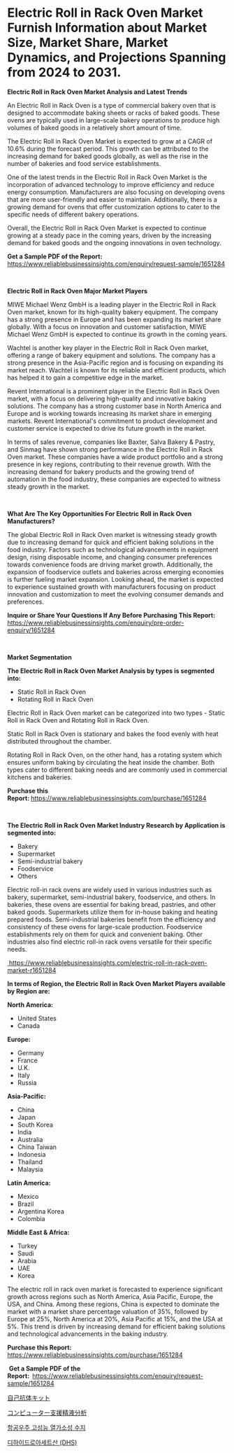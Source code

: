 <p><h1>Electric Roll in Rack Oven Market Furnish Information about Market Size, Market Share, Market Dynamics, and Projections Spanning from 2024 to 2031.</h1></p><p><strong>Electric Roll in Rack Oven Market Analysis and Latest Trends</strong></p>
<p><p>An Electric Roll in Rack Oven is a type of commercial bakery oven that is designed to accommodate baking sheets or racks of baked goods. These ovens are typically used in large-scale bakery operations to produce high volumes of baked goods in a relatively short amount of time.</p><p>The Electric Roll in Rack Oven Market is expected to grow at a CAGR of 10.6% during the forecast period. This growth can be attributed to the increasing demand for baked goods globally, as well as the rise in the number of bakeries and food service establishments. </p><p>One of the latest trends in the Electric Roll in Rack Oven Market is the incorporation of advanced technology to improve efficiency and reduce energy consumption. Manufacturers are also focusing on developing ovens that are more user-friendly and easier to maintain. Additionally, there is a growing demand for ovens that offer customization options to cater to the specific needs of different bakery operations.</p><p>Overall, the Electric Roll in Rack Oven Market is expected to continue growing at a steady pace in the coming years, driven by the increasing demand for baked goods and the ongoing innovations in oven technology.</p></p>
<p><strong>Get a Sample PDF of the Report:&nbsp;</strong> <a href="https://www.reliablebusinessinsights.com/enquiry/request-sample/1651284">https://www.reliablebusinessinsights.com/enquiry/request-sample/1651284</a></p>
<p>&nbsp;</p>
<p><strong>Electric Roll in Rack Oven Major Market Players</strong></p>
<p><p>MIWE Michael Wenz GmbH is a leading player in the Electric Roll in Rack Oven market, known for its high-quality bakery equipment. The company has a strong presence in Europe and has been expanding its market share globally. With a focus on innovation and customer satisfaction, MIWE Michael Wenz GmbH is expected to continue its growth in the coming years.</p><p>Wachtel is another key player in the Electric Roll in Rack Oven market, offering a range of bakery equipment and solutions. The company has a strong presence in the Asia-Pacific region and is focusing on expanding its market reach. Wachtel is known for its reliable and efficient products, which has helped it to gain a competitive edge in the market.</p><p>Revent International is a prominent player in the Electric Roll in Rack Oven market, with a focus on delivering high-quality and innovative baking solutions. The company has a strong customer base in North America and Europe and is working towards increasing its market share in emerging markets. Revent International's commitment to product development and customer service is expected to drive its future growth in the market.</p><p>In terms of sales revenue, companies like Baxter, Salva Bakery & Pastry, and Sinmag have shown strong performance in the Electric Roll in Rack Oven market. These companies have a wide product portfolio and a strong presence in key regions, contributing to their revenue growth. With the increasing demand for bakery products and the growing trend of automation in the food industry, these companies are expected to witness steady growth in the market.</p></p>
<p>&nbsp;</p>
<p><strong>What Are The Key Opportunities For Electric Roll in Rack Oven Manufacturers?</strong></p>
<p><p>The global Electric Roll in Rack Oven market is witnessing steady growth due to increasing demand for quick and efficient baking solutions in the food industry. Factors such as technological advancements in equipment design, rising disposable income, and changing consumer preferences towards convenience foods are driving market growth. Additionally, the expansion of foodservice outlets and bakeries across emerging economies is further fueling market expansion. Looking ahead, the market is expected to experience sustained growth with manufacturers focusing on product innovation and customization to meet the evolving consumer demands and preferences.</p></p>
<p><strong>Inquire or Share Your Questions If Any Before Purchasing This Report:</strong> <a href="https://www.reliablebusinessinsights.com/enquiry/pre-order-enquiry/1651284">https://www.reliablebusinessinsights.com/enquiry/pre-order-enquiry/1651284</a></p>
<p>&nbsp;</p>
<p><strong>Market Segmentation</strong></p>
<p><strong>The Electric Roll in Rack Oven Market Analysis by types is segmented into:</strong></p>
<p><ul><li>Static Roll in Rack Oven</li><li>Rotating Roll in Rack Oven</li></ul></p>
<p><p>Electric Roll in Rack Oven market can be categorized into two types - Static Roll in Rack Oven and Rotating Roll in Rack Oven. </p><p>Static Roll in Rack Oven is stationary and bakes the food evenly with heat distributed throughout the chamber. </p><p>Rotating Roll in Rack Oven, on the other hand, has a rotating system which ensures uniform baking by circulating the heat inside the chamber. Both types cater to different baking needs and are commonly used in commercial kitchens and bakeries.</p></p>
<p><strong>Purchase this Report:&nbsp;</strong><a href="https://www.reliablebusinessinsights.com/purchase/1651284">https://www.reliablebusinessinsights.com/purchase/1651284</a></p>
<p>&nbsp;</p>
<p><strong>The Electric Roll in Rack Oven Market Industry Research by Application is segmented into:</strong></p>
<p><ul><li>Bakery</li><li>Supermarket</li><li>Semi-industrial bakery</li><li>Foodservice</li><li>Others</li></ul></p>
<p><p>Electric roll-in rack ovens are widely used in various industries such as bakery, supermarket, semi-industrial bakery, foodservice, and others. In bakeries, these ovens are essential for baking bread, pastries, and other baked goods. Supermarkets utilize them for in-house baking and heating prepared foods. Semi-industrial bakeries benefit from the efficiency and consistency of these ovens for large-scale production. Foodservice establishments rely on them for quick and convenient baking. Other industries also find electric roll-in rack ovens versatile for their specific needs.</p></p>
<p><a href="https://www.reliablebusinessinsights.com/electric-roll-in-rack-oven-market-r1651284">&nbsp;https://www.reliablebusinessinsights.com/electric-roll-in-rack-oven-market-r1651284</a></p>
<p><strong>In terms of Region, the Electric Roll in Rack Oven Market Players available by Region are:</strong></p>
<p>
    <p> <strong> North America: </strong>
        <ul>
            <li>United States</li>
            <li>Canada</li>
        </ul>
        </p> 
    <p> <strong> Europe: </strong>
        <ul>
            <li>Germany</li>
            <li>France</li>
            <li>U.K.</li>
            <li>Italy</li>
            <li>Russia</li>
        </ul>
        </p> 
    <p> <strong> Asia-Pacific: </strong>
        <ul>
            <li>China</li>
            <li>Japan</li>
            <li>South Korea</li>
            <li>India</li>
            <li>Australia</li>
            <li>China Taiwan</li>
            <li>Indonesia</li>
            <li>Thailand</li>
            <li>Malaysia</li>
        </ul>
        </p> 
    <p> <strong> Latin America: </strong>
        <ul>
            <li>Mexico</li>
            <li>Brazil</li>
            <li>Argentina Korea</li>
            <li>Colombia</li>
        </ul>
        </p> 
    <p> <strong> Middle East & Africa: </strong>
        <ul>
            <li>Turkey</li>
            <li>Saudi</li>
            <li>Arabia</li>
            <li>UAE</li>
            <li>Korea</li>
        </ul>
    </p>
    </p>
<p><p>The electric roll in rack oven market is forecasted to experience significant growth across regions such as North America, Asia Pacific, Europe, the USA, and China. Among these regions, China is expected to dominate the market with a market share percentage valuation of 35%, followed by Europe at 25%, North America at 20%, Asia Pacific at 15%, and the USA at 5%. This trend is driven by increasing demand for efficient baking solutions and technological advancements in the baking industry.</p></p>
<p><strong>Purchase this Report: </strong><a href="https://www.reliablebusinessinsights.com/purchase/1651284">https://www.reliablebusinessinsights.com/purchase/1651284</a></p>
<p>&nbsp;<strong>Get a Sample PDF of the Report:&nbsp;&nbsp;</strong><a href="https://www.reliablebusinessinsights.com/enquiry/request-sample/1651284">https://www.reliablebusinessinsights.com/enquiry/request-sample/1651284</a></p>
<p><strong></strong></p>
<p><p><a href="https://medium.com/@oswaldoavarro768546/%E8%87%AA%E5%B7%B1%E6%8A%97%E4%BD%93%E3%82%AD%E3%83%83%E3%83%88%E5%B8%82%E5%A0%B4%E3%81%AE%E3%83%88%E3%83%AC%E3%83%B3%E3%83%89%E3%81%A8%E5%B8%82%E5%A0%B4%E5%88%86%E6%9E%90%E3%81%AF-2024%E5%B9%B4%E3%81%8B%E3%82%892031%E5%B9%B4%E3%81%AE%E6%9C%9F%E9%96%93%E3%81%AB%E4%BA%88%E6%B8%AC%E3%81%95%E3%82%8C%E3%81%A6%E3%81%84%E3%81%BE%E3%81%99-ae6095ebcebd">自己抗体キット</a></p><p><a href="https://medium.com/@nicosmitham2023/%E3%82%B3%E3%83%B3%E3%83%94%E3%83%A5%E3%83%BC%E3%82%BF%E6%94%AF%E6%8F%B4%E7%B2%BE%E6%B6%B2%E5%88%86%E6%9E%90%E5%B8%82%E5%A0%B4-%E5%B8%82%E5%A0%B4cagr-%E5%B8%82%E5%A0%B4%E3%83%88%E3%83%AC%E3%83%B3%E3%83%89-%E3%81%9D%E3%81%97%E3%81%A6%E6%88%90%E9%95%B7%E6%88%A6%E7%95%A5%E3%81%B8%E3%81%AE%E6%B4%9E%E5%AF%9F-7afe59a0b3df">コンピューター支援精液分析</a></p><p><a href="https://medium.com/@alexemumu2022/%ED%95%AD%EA%B3%B5%EC%9A%B0%EC%A3%BC%EC%9A%A9-%EA%B3%A0%EC%84%B1%EB%8A%A5-%EC%97%B4%EA%B0%80%EC%86%8C%EC%84%B1-%EA%B3%A0%EB%B6%84%EC%9E%90-%EC%8B%9C%EC%9E%A5-%ED%8A%B8%EB%A0%8C%EB%93%9C-%EC%98%88%EC%B8%A1-%EB%B0%8F-2031%EB%85%84%EA%B9%8C%EC%A7%80%EC%9D%98-%EA%B2%BD%EC%9F%81-%EB%B6%84%EC%84%9D-b23590f3c18f">항공우주 고성능 열가소성 수지</a></p><p><a href="https://medium.com/@maryamwill/%EB%94%94%ED%95%98%EC%9D%B4%EB%93%9C%EB%A1%9C%EC%95%84%EC%84%B8%ED%8B%B1%EC%82%B0-dhs-%EC%8B%9C%EC%9E%A5-%EC%8B%9C%EC%9E%A5-cagr-%EC%8B%9C%EC%9E%A5-%EB%8F%99%ED%96%A5-%EB%B0%8F-%EC%84%B1%EC%9E%A5-%EC%A0%84%EB%9E%B5%EC%97%90-%EB%8C%80%ED%95%9C-%ED%86%B5%EC%B0%B0%EB%A0%A5-953561522d58">디하이드로아세트산 (DHS)</a></p></p>